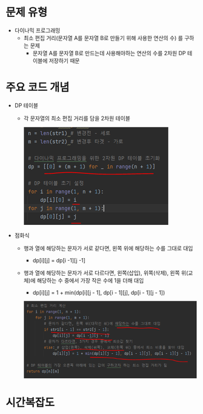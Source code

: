 # 문제 유형
- 다이나믹 프로그래밍
  - 최소 편집 거리(문자열 A를 문자열 B로 만들기 위해 사용한 연산의 수) 를 구하는 문제
    - 문자열 A를 문자열 B로 만드는데 사용해야하는 연산의 수를 2차원 DP 테이블에 저장하기 때문 
# 주요 코드 개념
- DP 테이블 
  - 각 문자열의 최소 편집 거리를 담을 2차원 테이블

    ![img_24.png](캡처이미지/img_24.png)

- 점화식
  - 행과 열에 해당하는 문자가 서로 같다면, 왼쪽 위에 해당하는 수를 그대로 대입
    - dp[i][j] = dp[i -1][j -1]
    
  - 행과 열에 해당하는 문자가 서로 다르다면, 왼쪽(삽입), 위쪽(삭제), 왼쪽 위(교체)에 해당하는 수 중에서 가장 작은 수에 1을 더해 대입
    - dp[i][j] = 1 + min(dp[i][j - 1], dp[i - 1][j], dp[i - 1][j - 1])

    ![img_25.png](캡처이미지/img_25.png)

# 시간복잡도